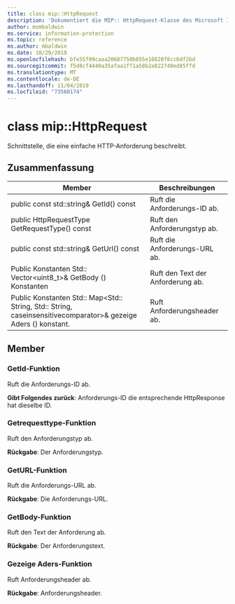```yaml
---
title: class mip::HttpRequest
description: 'Dokumentiert die MIP:: HttpRequest-Klasse des Microsoft Information Protection (MIP) SDK.'
author: msmbaldwin
ms.service: information-protection
ms.topic: reference
ms.author: mbaldwin
ms.date: 10/29/2019
ms.openlocfilehash: bfe55f09caaa20687750b055e10828f8cc6df2bd
ms.sourcegitcommit: f5d8cf4440a35afaa1ff1a58b2a022740ed85ffd
ms.translationtype: MT
ms.contentlocale: de-DE
ms.lasthandoff: 11/04/2019
ms.locfileid: "73560174"
---
```

# <a name="class-miphttprequest"></a>class mip::HttpRequest 
Schnittstelle, die eine einfache HTTP-Anforderung beschreibt.
  
## <a name="summary"></a>Zusammenfassung
 Member                        | Beschreibungen                                
--------------------------------|---------------------------------------------
public const std::string& GetId() const  |  Ruft die Anforderungs-ID ab.
public HttpRequestType GetRequestType() const  |  Ruft den Anforderungstyp ab.
public const std::string& GetUrl() const  |  Ruft die Anforderungs-URL ab.
Public Konstanten Std:: Vector\<uint8_t\>& GetBody () Konstanten  |  Ruft den Text der Anforderung ab.
Public Konstanten Std:: Map\<Std:: String, Std:: String, caseinsensitivecomparator\>& gezeige Aders () konstant.  |  Ruft Anforderungsheader ab.
  
## <a name="members"></a>Member
  
### <a name="getid-function"></a>GetId-Funktion
Ruft die Anforderungs-ID ab.

  
**Gibt Folgendes zurück**: Anforderungs-ID die entsprechende HttpResponse hat dieselbe ID.
  
### <a name="getrequesttype-function"></a>Getrequesttype-Funktion
Ruft den Anforderungstyp ab.

  
**Rückgabe**: Der Anforderungstyp.
  
### <a name="geturl-function"></a>GetURL-Funktion
Ruft die Anforderungs-URL ab.

  
**Rückgabe**: Die Anforderungs-URL.
  
### <a name="getbody-function"></a>GetBody-Funktion
Ruft den Text der Anforderung ab.

  
**Rückgabe**: Der Anforderungstext.
  
### <a name="getheaders-function"></a>Gezeige Aders-Funktion
Ruft Anforderungsheader ab.

  
**Rückgabe**: Anforderungsheader.